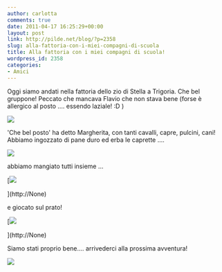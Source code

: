 ```yaml
---
author: carlotta
comments: true
date: 2011-04-17 16:25:29+00:00
layout: post
link: http://pilde.net/blog/?p=2358
slug: alla-fattoria-con-i-miei-compagni-di-scuola
title: Alla fattoria con i miei compagni di scuola!
wordpress_id: 2358
categories:
- Amici
---
```


[](http://None)


Oggi siamo andati nella fattoria dello zio di Stella a Trigoria. Che bel gruppone! Peccato che mancava Flavio che non stava bene (forse è allergico al posto .... essendo laziale! :D )




![](http://pilde.net/blog/wp-content/uploads/2011/04/fattoria_gruppone.jpg)




'Che bel posto' ha detto Margherita, con tanti cavalli, capre, pulcini, cani! Abbiamo ingozzato di pane duro ed erba le caprette ....

![](http://pilde.net/blog/wp-content/uploads/2011/04/caprette1.jpg)




abbiamo mangiato tutti insieme ...

[![](http://pilde.net/blog/wp-content/uploads/2011/04/fattoria_pranzo.jpg)


](http://None)


[](http://None)




e giocato sul prato!

[![](http://pilde.net/blog/wp-content/uploads/2011/04/combriccola.jpg)


](http://None)




Siamo stati proprio bene.... arrivederci alla prossima avventura!

![](http://pilde.net/blog/wp-content/uploads/2011/04/fattoria_blog1.jpg)


[](http://None)



